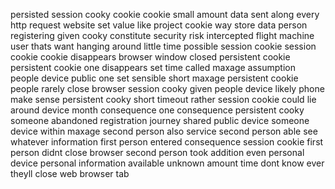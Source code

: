 persisted session cooky cookie cookie small amount data sent along every http request website set value like project cookie way store data person registering given cooky constitute security risk intercepted flight machine user thats want hanging around little time possible session cookie session cookie cookie disappears browser window closed persistent cookie persistent cookie one disappears set time called maxage assumption people device public one set sensible short maxage persistent cookie people rarely close browser session cooky given people device likely phone make sense persistent cooky short timeout rather session cookie could lie around device month consequence one consequence persistent cooky someone abandoned registration journey shared public device someone device within maxage second person also service second person able see whatever information first person entered consequence session cookie first person didnt close browser second person took addition even personal device personal information available unknown amount time dont know ever theyll close web browser tab
